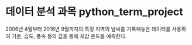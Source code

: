 # 데이터 분석 과목 python_term_project

2006년 4월부터 2016년 9월까지의 특정 지역의 날씨를 기록해놓은 데이터를 사용하여 기온, 습도, 풍속 등의 값을 통해 체감 온도를 예측한다.
